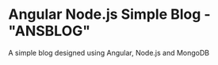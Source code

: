 # Angular Node.js Simple Blog - "ANSBLOG"

A simple blog designed using Angular, Node.js and MongoDB
